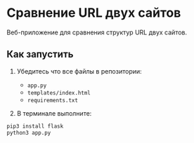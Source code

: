 # Сравнение URL двух сайтов

Веб-приложение для сравнения структур URL двух сайтов.

## Как запустить

1. Убедитесь что все файлы в репозитории:
   - `app.py`
   - `templates/index.html`
   - `requirements.txt`

2. В терминале выполните:
```bash
pip3 install flask
python3 app.py
